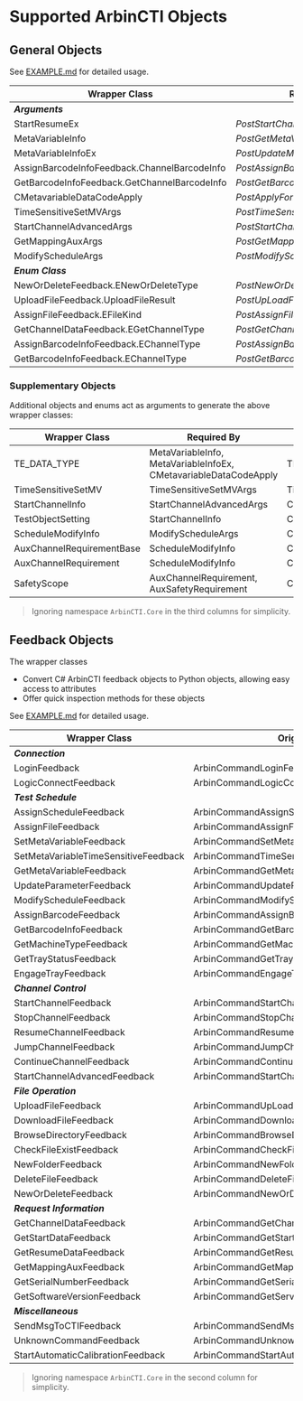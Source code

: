 # Supported ArbinCTI Objects
## General Objects
See [EXAMPLE.md](../../../EXAMPLE.md#arbin-object-creation) for detailed usage.

| Wrapper Class                                | Required By                        | Original Object                                           |
|----------------------------------------------|------------------------------------|-----------------------------------------------------------|
| ***Arguments***                              |                                    |                                                           |
| StartResumeEx                                | *PostStartChannelEx*               | StartResumeEx                                             |
| MetaVariableInfo                             | *PostGetMetaVariables*             | ArbinCommandGetMetaVariablesFeed.MetaVariableInfo         |
| MetaVariableInfoEx                           | *PostUpdateMetaVariableAdvancedEx* | MetaVariableInfoEx                                        |
| AssignBarcodeInfoFeedback.ChannelBarcodeInfo | *PostAssignBarcodeInfo*            | ArbinCommandAssignBarcodeInfoFeed.ChannelBarcodeInfo      |
| GetBarcodeInfoFeedback.GetChannelBarcodeInfo | *PostGetBarcodeInfo*               | ArbinCommandGetBarcodeInfoFeed.GetChannelBarcodeInfo      |
| CMetavariableDataCodeApply                   | *PostApplyForUDPCommunication*     | ArbinCommandCMetavariableDataCodeApply                    |
| TimeSensitiveSetMVArgs                       | *PostTimeSensitiveSetMV*           | ArbinCommandTimeSensitiveSetMVArgs                        |
| StartChannelAdvancedArgs                     | *PostStartChannelAdvanced*         | Common.Start.StartChannelAdvancedArgs                     |
| GetMappingAuxArgs                            | *PostGetMappingAux*                | Common.GetMappingAux.GetMappingAuxArgs                    |
| ModifyScheduleArgs                           | *PostModifySchedule*               | Common.ModifySchedule.ModifyScheduleArgs                  |
| ***Enum Class***                             |                                    |                                                           |
| NewOrDeleteFeedback.ENewOrDeleteType         | *PostNewOrDelete*                  | ArbinCommandNewOrDeleteFeed.NEW_OR_DELETE_TYPE            |
| UploadFileFeedback.UploadFileResult          | *PostUpLoadFile*                   | ArbinCommandUpLoadFileFeed.CUpLoadFileResult              |
| AssignFileFeedback.EFileKind                 | *PostAssignFile*                   | ArbinCommandAssignFileFeed.EFileKind                      |
| GetChannelDataFeedback.EGetChannelType       | *PostGetChannelsData*              | ArbinCommandGetChannelFeed.GET_CHANNEL_TYPE               |
| AssignBarcodeInfoFeedback.EChannelType       | *PostAssignBarcodeInfo*            | ArbinCommandAssignBarcodeInfoFeed.EChannelType            |
| GetBarcodeInfoFeedback.EChannelType          | *PostGetBarcodeInfo*               | ArbinCommandGetBarcodeInfoFeed.EChannelType               |

### Supplementary Objects
Additional objects and enums act as arguments to generate the above wrapper classes:

| Wrapper Class                          | Required By                            | Original Object                                      |
|----------------------------------------|----------------------------------------|------------------------------------------------------|
| TE_DATA_TYPE                           | MetaVariableInfo, MetaVariableInfoEx, CMetavariableDataCodeApply | TE_DATA_TYPE               |
| TimeSensitiveSetMV                     | TimeSensitiveSetMVArgs                 | TimeSensitiveSetMV                                   |
| StartChannelInfo                       | StartChannelAdvancedArgs               | Common.Start.StartChannelInfo                        |
| TestObjectSetting                      | StartChannelInfo                       | Common.Start.TestObjectSetting                       |
| ScheduleModifyInfo                     | ModifyScheduleArgs                     | Common.ModifySchedule.ModifyScheduleArgs             |
| AuxChannelRequirementBase              | ScheduleModifyInfo                     | Common.ModifySchedule.AuxChannelRequirementBase      |
| AuxChannelRequirement                  | ScheduleModifyInfo                     | Common.ModifySchedule.AuxChannelRequirement          |
| SafetyScope                            | AuxChannelRequirement, AuxSafetyRequirement | Common.ModifySchedule.SafetyScope               |

> Ignoring namespace `ArbinCTI.Core` in the third columns for simplicity.

## Feedback Objects
The wrapper classes
- Convert C# ArbinCTI feedback objects to Python objects, allowing easy access to attributes
- Offer quick inspection methods for these objects

See [EXAMPLE.md](../../../EXAMPLE.md#arbin-feedback-accessing) for detailed usage.

| Wrapper Class                        | Original Object                                   |
|--------------------------------------|---------------------------------------------------|
| ***Connection***                     |                                                   |
| LoginFeedback                        | ArbinCommandLoginFeed                             |
| LogicConnectFeedback                 | ArbinCommandLogicConnectFeed                      |
| ***Test Schedule***                  |                                                   |
| AssignScheduleFeedback               | ArbinCommandAssignScheduleFeed                    |
| AssignFileFeedback                   | ArbinCommandAssignFileFeed                        |
| SetMetaVariableFeedback              | ArbinCommandSetMetaVariableFeed                   |
| SetMetaVariableTimeSensitiveFeedback | ArbinCommandTimeSensitiveSetMVFeed                |
| GetMetaVariableFeedback              | ArbinCommandGetMetaVariablesFeed                  |
| UpdateParameterFeedback              | ArbinCommandUpdateParamenterFeed                  |
| ModifyScheduleFeedback               | ArbinCommandModifyScheduleFeed                    |
| AssignBarcodeFeedback                | ArbinCommandAssignBarcodeInfoFeed                 |
| GetBarcodeInfoFeedback               | ArbinCommandGetBarcodeInfoFeed                    |
| GetMachineTypeFeedback               | ArbinCommandGetMachineTypeFeed                    |
| GetTrayStatusFeedback                | ArbinCommandGetTrayStatusFeed                     |
| EngageTrayFeedback                   | ArbinCommandEngageTrayFeed                        |
| ***Channel Control***                |                                                   |
| StartChannelFeedback                 | ArbinCommandStartChannelFeed                      |
| StopChannelFeedback                  | ArbinCommandStopChannelFeed                       |
| ResumeChannelFeedback                | ArbinCommandResumeChannelFeed                     |
| JumpChannelFeedback                  | ArbinCommandJumpChannelFeed                       |
| ContinueChannelFeedback              | ArbinCommandContinueChannelFeed                   |
| StartChannelAdvancedFeedback         | ArbinCommandStartChannelAdvancedFeed              |
| ***File Operation***                 |                                                   |
| UploadFileFeedback                   | ArbinCommandUpLoadFileFeed                        |
| DownloadFileFeedback                 | ArbinCommandDownloadFileFeed                      |
| BrowseDirectoryFeedback              | ArbinCommandBrowseDirectoryFeed                   |
| CheckFileExistFeedback               | ArbinCommandCheckFileExistFeed                    |
| NewFolderFeedback                    | ArbinCommandNewFolderFeed                         |
| DeleteFileFeedback                   | ArbinCommandDeleteFileFeed                        |
| NewOrDeleteFeedback                  | ArbinCommandNewOrDeleteFeed                       |
| ***Request Information***            |                                                   |
| GetChannelDataFeedback               | ArbinCommandGetChannelDataFeed                    |
| GetStartDataFeedback                 | ArbinCommandGetStartDataFeed                      |
| GetResumeDataFeedback                | ArbinCommandGetResumeDataFeed                     |
| GetMappingAuxFeedback                | ArbinCommandGetMappingAuxFeed                     |
| GetSerialNumberFeedback              | ArbinCommandGetSerialNumberFeed                   |
| GetSoftwareVersionFeedback           | ArbinCommandGetServerSoftwareVersionNumberFeed    |
| ***Miscellaneous***                  |                                                   |
| SendMsgToCTIFeedback                 | ArbinCommandSendMsgToCTIFeed                      |
| UnknownCommandFeedback               | ArbinCommandUnknownCommandFeed                    |
| StartAutomaticCalibrationFeedback    | ArbinCommandStartAutomaticCalibrationFeed         |

> Ignoring namespace `ArbinCTI.Core` in the second column for simplicity.
